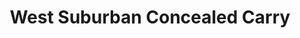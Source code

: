 ---
title: "West Suburban Concealed Carry"
url: /naperville/west-suburban-concealed-carry/
shop: weapons
---